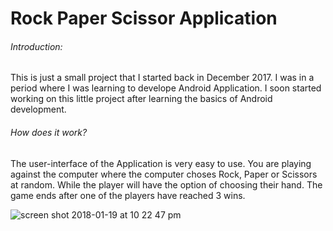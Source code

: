 # Rock Paper Scissor Application 

###### Introduction: 

This is just a small project that I started back in December 2017. I was in a period where I was
learning to develope Android Application. 
I soon started working on this little project after learning the basics of Android development. 

###### How does it work? 

The user-interface of the Application is very easy to use. You are playing against 
the computer where the computer choses Rock, Paper or Scissors at random. 
While the player will have the option of choosing their hand. 
The game ends after one of the players have reached 3 wins. 


![screen shot 2018-01-19 at 10 22 47 pm](https://user-images.githubusercontent.com/11196323/35172303-5e4940b0-fd67-11e7-8bb7-a867aa1d4ba6.png)
